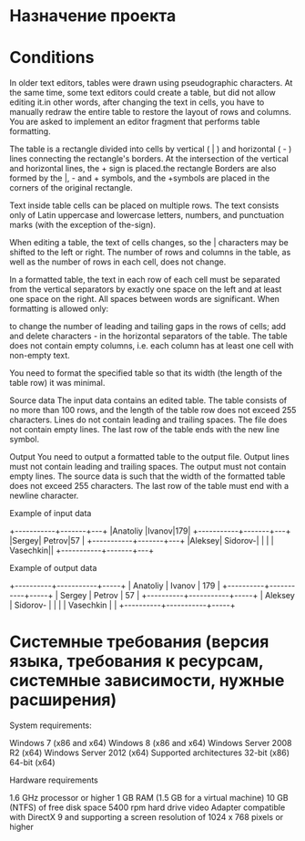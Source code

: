 # Назначение проекта

# Conditions
In older text editors, tables were drawn using pseudographic characters. At the same time, some text editors could create a table, but did not allow editing it.in other words, after changing the text in cells, you have to manually redraw the entire table to restore the layout of rows and columns. You are asked to implement an editor fragment that performs table formatting.

The table is a rectangle divided into cells by vertical ( | ) and horizontal ( - ) lines connecting the rectangle's borders. At the intersection of the vertical and horizontal lines, the + sign is placed.the rectangle Borders are also formed by the |, - and + symbols, and the +symbols are placed in the corners of the original rectangle.

Text inside table cells can be placed on multiple rows. The text consists only of Latin uppercase and lowercase letters, numbers, and punctuation marks (with the exception of the-sign).

When editing a table, the text of cells changes, so the | characters may be shifted to the left or right. The number of rows and columns in the table, as well as the number of rows in each cell, does not change.

In a formatted table, the text in each row of each cell must be separated from the vertical separators by exactly one space on the left and at least one space on the right. All spaces between words are significant. When formatting is allowed only:

to change the number of leading and tailing gaps in the rows of cells;
add and delete characters - in the horizontal separators of the table.
The table does not contain empty columns, i.e. each column has at least one cell with non-empty text.

You need to format the specified table so that its width (the length of the table row) it was minimal.

Source data
The input data contains an edited table. The table consists of no more than 100 rows, and the length of the table row does not exceed 255 characters. Lines do not contain leading and trailing spaces. The file does not contain empty lines. The last row of the table ends with the new line symbol.

Output
You need to output a formatted table to the output file. Output lines must not contain leading and trailing spaces. The output must not contain empty lines. The source data is such that the width of the formatted table does not exceed 255 characters. The last row of the table must end with a newline character.

Example of input data

+-----------+-------+---+
|Anatoliy       |Ivanov|179|
+-----------+-------+---+
|Sergey| Petrov|57     |
+-----------+-------+---+
|Aleksey| Sidorov-| |
|       | Vasechkin||
+-----------+-------+---+

Example of output data

+----------+-----------+-----+
| Anatoliy | Ivanov    | 179 |
+----------+-----------+-----+
| Sergey   | Petrov    | 57  |
+----------+-----------+-----+
| Aleksey  | Sidorov-  |     |
|          | Vasechkin |     |
+----------+-----------+-----+
     
# Системные требования (версия языка, требования к ресурсам, системные зависимости, нужные расширения)
System requirements:

Windows 7 (x86 and x64) Windows 8 (x86 and x64) Windows Server 2008 R2 (x64) Windows Server 2012 (x64) Supported architectures 32-bit (x86) 64-bit (x64)

Hardware requirements

1.6 GHz processor or higher 1 GB RAM (1.5 GB for a virtual machine) 10 GB (NTFS) of free disk space 5400 rpm hard drive video Adapter compatible with DirectX 9 and supporting a screen resolution of 1024 x 768 pixels or higher

